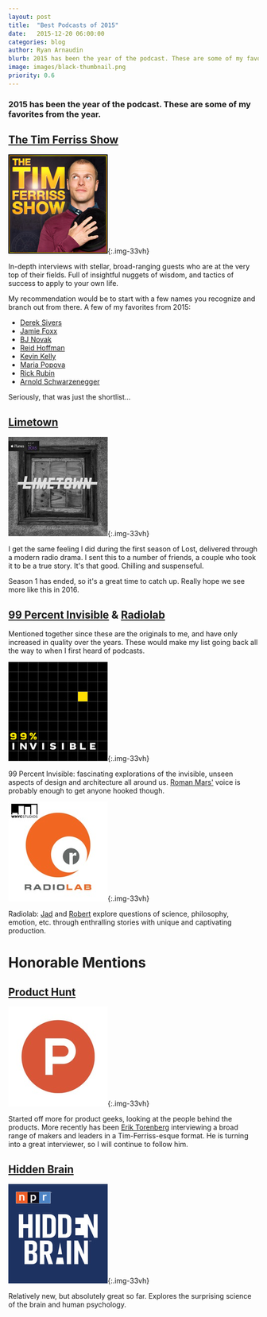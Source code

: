 ```yaml
---
layout: post
title:  "Best Podcasts of 2015"
date:   2015-12-20 06:00:00
categories: blog
author: Ryan Arnaudin
blurb: 2015 has been the year of the podcast. These are some of my favorites.
image: images/black-thumbnail.png    
priority: 0.6
---
```

### 2015 has been the year of the podcast. These are some of my favorites from the year.

## [The Tim Ferriss Show](http://fourhourworkweek.com/podcast/)

![Tim Ferriss Show](/images/posts/podcasts/tim-ferriss.jpg "Tim Ferriss Show"){:.img-33vh}

In-depth interviews with stellar, broad-ranging guests who are at the very top of their fields. Full of insightful nuggets of wisdom, and tactics of success to apply to your own life. 

My recommendation would be to start with a few names you recognize and branch out from there. A few of my favorites from 2015:

- [Derek Sivers](http://fourhourworkweek.com/2015/12/14/derek-sivers-on-developing-confidence-finding-happiness-and-saying-no-to-millions/)
- [Jamie Foxx](http://fourhourworkweek.com/2015/12/06/jamie-foxx/)
- [BJ Novak](http://fourhourworkweek.com/2015/11/25/bj-novak/)
- [Reid Hoffman](http://fourhourworkweek.com/2015/08/31/the-oracle-of-silicon-valley-reid-hoffman-plus-michael-mccullough/)
- [Kevin Kelly](http://fourhourworkweek.com/2015/08/07/kevin-kelly-on-artificial-intelligence-and-designer-babies/)
- [Maria Popova](http://fourhourworkweek.com/2015/07/24/maria-popova-starting-a-successful-blog/)
- [Rick Rubin](http://fourhourworkweek.com/2015/05/15/rick-rubin/)
- [Arnold Schwarzenegger](http://fourhourworkweek.com/2015/02/02/arnold-schwarzenegger/)

Seriously, that was just the shortlist...

## [Limetown](http://www.limetownstories.com/)

![Limetown](/images/posts/podcasts/limetown.jpg "Limetown"){:.img-33vh}

I get the same feeling I did during the first season of Lost, delivered through a modern radio drama. I sent this to a number of friends, a couple who took it to be a true story. It's that good. Chilling and suspenseful. 

Season 1 has ended, so it's a great time to catch up. Really hope we see more like this in 2016. 

## [99 Percent Invisible](http://99percentinvisible.org/) & [Radiolab](http://www.radiolab.org/)

Mentioned together since these are the originals to me, and have only increased in quality over the years. These would make my list going back all the way to when I first heard of podcasts. 

![99 Percent Invisible](/images/posts/podcasts/99-percent-invisible.jpg "99 Percent Invisible"){:.img-33vh}

99 Percent Invisible: fascinating explorations of the invisible, unseen aspects of design and architecture all around us. [Roman Mars'](https://twitter.com/romanmars) voice is probably enough to get anyone hooked though. 

![Radiolab](/images/posts/podcasts/radiolab.jpg "Radiolab"){:.img-33vh}

Radiolab: [Jad](https://twitter.com/JadAbumrad) and [Robert](https://twitter.com/rkrulwich) explore questions of science, philosophy, emotion, etc. through enthralling stories with unique and captivating production. 

# Honorable Mentions

## [Product Hunt](https://soundcloud.com/product-hunt)

![Product Hunt Podcast](/images/posts/podcasts/product-hunt.jpg "Product Hunt Podcast"){:.img-33vh}

Started off more for product geeks, looking at the people behind the products. More recently has been [Erik Torenberg](https://twitter.com/eriktorenberg) interviewing a broad range of makers and leaders in a Tim-Ferriss-esque format. He is turning into a great interviewer, so I will continue to follow him. 

## [Hidden Brain](http://www.npr.org/podcasts/510308/hidden-brain)

![Hidden Brain](/images/posts/podcasts/hidden-brain.jpg "Hidden Brain"){:.img-33vh}

Relatively new, but absolutely great so far. Explores the surprising science of the brain and human psychology. 

